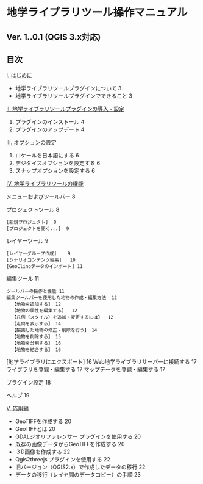# 地学ライブラリツール操作マニュアル

## Ver. 1..0.1  (QGIS 3.x対応)

## 目次
[I. はじめに](chapter01.md)

* 地学ライブラリツールプラグインについて   3
* 地学ライブラリツールプラグインでできること 3

[II.    地学ライブラリツールプラグインの導入・設定](chapter02.md)

  1.    プラグインのインストール    4
  2.    プラグインのアップデート    4

[III.   オプションの設定](chapter03.md)

  1.    ロケールを日本語にする 6
  2.    デジタイズオプションを設定する 6
  3.    スナップオプションを設定する  6

[IV.    地学ライブラリツールの機能](chapter04.md)

  メニューおよびツールバー  8

  プロジェクトツール 8

    [新規プロジェクト]  8
    [プロジェクトを開く...]  9

  レイヤーツール   9

    [レイヤーグループ作成]    9
    [シナリオコンテンツ編集]   10
    [GeoClinoデータのインポート] 11

  編集ツール 11

    ツールバーの操作と機能 11
    編集ツールバーを使用した地物の作成・編集方法  12
      【地物を追加する】 12
      【地物の属性を編集する】  12
      【凡例（スタイル）を追加・変更するには】  12
      【走向を表示する】 14
      【描画した地物の修正・削除を行う】 14
      【地物を削除する】 15
      【地物を分割する】 16
      【地物を結合する】 16

  [地学ライブラリにエクスポート]  16
    Web地学ライブラリサーバーに接続する 17
    ライブラリを登録・編集する   17
    マップデータを登録・編集する  17

  プラグイン設定   18

  ヘルプ   19

[V. 応用編](chapter05.md)

* GeoTIFFを作成する  20
* GeoTIFFとは 20
* GDALジオリファレンサー プラグインを使用する  20
* 既存の画像データからGeoTIFFを作成する    20
* ３D画像を作成する 22
* Qgis2threejs プラグインを使用する   22
* 旧バージョン（QGIS2.x）で作成したデータの移行    22
* データの移行（レイヤ間のデータコピー）の手順    23
